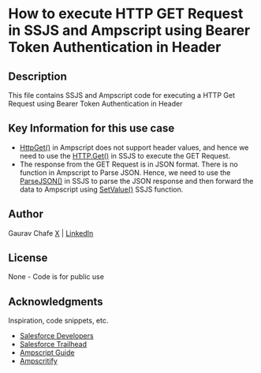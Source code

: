 # How to execute HTTP GET Request in SSJS and Ampscript using Bearer Token Authentication in Header

## Description

This file contains SSJS and Ampscript code for executing a HTTP Get Request using Bearer Token Authentication in Header

## Key Information for this use case

* [HttpGet()](https://developer.salesforce.com/docs/marketing/marketing-cloud-ampscript/references/mc-ampscript-http/mc-ampscript-reference-http-get.html) in Ampscript does not support header values, and hence we need to use the [HTTP.Get()](https://developer.salesforce.com/docs/marketing/marketing-cloud/guide/ssjs_platformContentSyndicationHTTPGet.html) in SSJS to execute the GET Request.
* The response from the GET Request is in JSON format. There is no function in Ampscript to Parse JSON. Hence, we need to use the [ParseJSON()](https://developer.salesforce.com/docs/marketing/marketing-cloud/guide/ssjs_platformUtilityParseJSON.html) in SSJS to parse the JSON response and then forward the data to Ampscript using [SetValue()](https://developer.salesforce.com/docs/marketing/marketing-cloud/guide/ssjs_platformAMPscriptVariableSetValue.html) SSJS function.

## Author

Gaurav Chafe 
[X](https://x.com/gauravchafe) | [LinkedIn](https://in.linkedin.com/in/gauravchafe)

## License

None - Code is for public use

## Acknowledgments

Inspiration, code snippets, etc.
* [Salesforce Developers](https://developer.salesforce.com/docs/marketing/marketing-cloud-ampscript/guide/mc-ampscript-get-started.html)
* [Salesforce Trailhead](https://github.com/dbader/readme-template)
* [Ampscript Guide](https://trailhead.salesforce.com/content/learn/trails/code-with-ampscript)
* [Ampscritify](https://b2shashi-mc.github.io/ampscript/)
